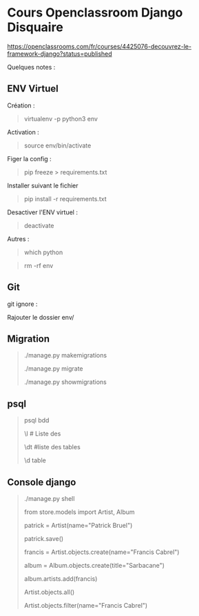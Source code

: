 # Cours Openclassroom Django Disquaire

https://openclassrooms.com/fr/courses/4425076-decouvrez-le-framework-django?status=published

Quelques notes : 

## ENV Virtuel 

Création : 

> virtualenv -p python3 env

Activation : 

> source env/bin/activate

Figer la config : 

> pip freeze > requirements.txt

Installer suivant le fichier 

> pip install -r requirements.txt

Desactiver l'ENV virtuel : 

> deactivate

Autres : 

>

> which python

> rm -rf env

>

## Git 

git ignore : 

Rajouter le dossier env/

## Migration 

> 
> ./manage.py makemigrations
>
> ./manage.py migrate
>
> ./manage.py showmigrations
>

## psql

>
> psql bdd
>
> \l        # Liste des  
>
> \dt       #liste des tables 
>
> \d table
>

## Console django 


>
> ./manage.py shell
>
> from store.models import Artist, Album
>
>  patrick = Artist(name="Patrick Bruel")
>
> patrick.save()
>
> francis = Artist.objects.create(name="Francis Cabrel")
>
> album = Album.objects.create(title="Sarbacane")
>
> album.artists.add(francis)
>
> Artist.objects.all()
>
> Artist.objects.filter(name="Francis Cabrel")
>
>
>
>